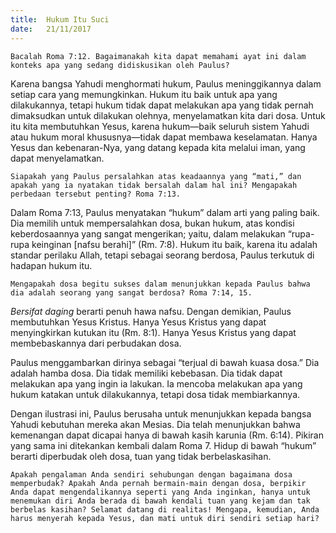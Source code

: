 ```yaml
---
title:  Hukum Itu Suci
date:   21/11/2017
---
```


`Bacalah Roma 7:12. Bagaimanakah kita dapat memahami ayat ini dalam konteks apa yang sedang didiskusikan oleh Paulus?`

Karena bangsa Yahudi menghormati hukum, Paulus meninggikannya dalam setiap cara yang memungkinkan. Hukum itu baik untuk apa yang dilakukannya, tetapi hukum tidak dapat melakukan apa yang tidak pernah dimaksudkan untuk dilakukan olehnya, menyelamatkan kita dari dosa. Untuk itu kita membutuhkan Yesus, karena hukum—baik seluruh sistem Yahudi atau hukum moral khususnya—tidak dapat membawa keselamatan. Hanya Yesus dan kebenaran-Nya, yang datang kepada kita melalui iman, yang dapat menyelamatkan.

`Siapakah yang Paulus persalahkan atas keadaannya yang “mati,” dan apakah yang ia nyatakan tidak bersalah dalam hal ini? Mengapakah perbedaan tersebut penting? Roma 7:13.`

Dalam Roma 7:13, Paulus menyatakan “hukum” dalam arti yang paling baik. Dia memilih untuk mempersalahkan dosa, bukan hukum, atas kondisi keberdosaannya yang sangat mengerikan; yaitu, dalam melakukan “rupa-rupa keinginan [nafsu berahi]” (Rm. 7:8). Hukum itu baik, karena itu adalah standar perilaku Allah, tetapi sebagai seorang berdosa, Paulus terkutuk di hadapan hukum itu.

`Mengapakah dosa begitu sukses dalam menunjukkan kepada Paulus bahwa dia adalah seorang yang sangat berdosa? Roma 7:14, 15.`

_Bersifat daging_ berarti penuh hawa nafsu. Dengan demikian, Paulus membutuhkan Yesus Kristus. Hanya Yesus Kristus yang dapat menyingkirkan kutukan itu (Rm. 8:1). Hanya Yesus Kristus yang dapat membebaskannya dari perbudakan dosa.

Paulus menggambarkan dirinya sebagai “terjual di bawah kuasa dosa.” Dia adalah hamba dosa. Dia tidak memiliki kebebasan. Dia tidak dapat melakukan apa yang ingin ia lakukan. Ia mencoba melakukan apa yang hukum katakan untuk dilakukannya, tetapi dosa tidak membiarkannya.

Dengan ilustrasi ini, Paulus berusaha untuk menunjukkan kepada bangsa Yahudi kebutuhan mereka akan Mesias. Dia telah menunjukkan bahwa kemenangan dapat dicapai hanya di bawah kasih karunia (Rm. 6:14). Pikiran yang sama ini ditekankan kembali dalam Roma 7. Hidup di bawah “hukum” berarti diperbudak oleh dosa, tuan yang tidak berbelaskasihan.

`Apakah pengalaman Anda sendiri sehubungan dengan bagaimana dosa memperbudak? Apakah Anda pernah bermain-main dengan dosa, berpikir Anda dapat mengendalikannya seperti yang Anda inginkan, hanya untuk menemukan diri Anda berada di bawah kendali tuan yang kejam dan tak berbelas kasihan? Selamat datang di realitas! Mengapa, kemudian, Anda harus menyerah kepada Yesus, dan mati untuk diri sendiri setiap hari?`